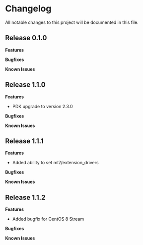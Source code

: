 # Changelog

All notable changes to this project will be documented in this file.

## Release 0.1.0

**Features**

**Bugfixes**

**Known Issues**

## Release 1.1.0

**Features**

* PDK upgrade to version 2.3.0

**Bugfixes**

**Known Issues**

## Release 1.1.1

**Features**

* Added ability to set ml2/extension_drivers

**Bugfixes**

**Known Issues**

## Release 1.1.2

**Features**

* Added bugfix for CentOS 8 Stream

**Bugfixes**

**Known Issues**